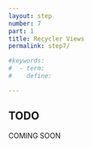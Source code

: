 ```yaml
---
layout: step
number: 7
part: 1
title: Recycler Views
permalink: step7/

#keywords:
#  - term:
#    define:

---
```


## TODO

COMING SOON
